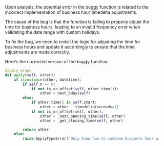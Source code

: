 Upon analysis, the potential error in the buggy function is related to the incorrect implementation of business hour timedelta adjustments. 

The cause of the bug is that the function is failing to properly adjust the time for business hours, leading to an invalid frequency error when validating the date range with custom holidays.

To fix the bug, we need to revisit the logic for adjusting the time for business hours and update it accordingly to ensure that the time adjustments are made correctly.

Here's the corrected version of the buggy function:

```python
@apply_wraps
def apply(self, other):
    if isinstance(other, datetime):
        if self.n >= 0:
            if not is_on_offset(self, other.time()):
                other = next_bday(self)
        else:
            if other.time() in self.start:
                other = other - timedelta(seconds=1)
            if not is_on_offset(self, other):
                other = _next_opening_time(self, other)
                other = _get_closing_time(self, other)

        return other
    else:
        raise ApplyTypeError("Only know how to combine business hour with datetime")
```